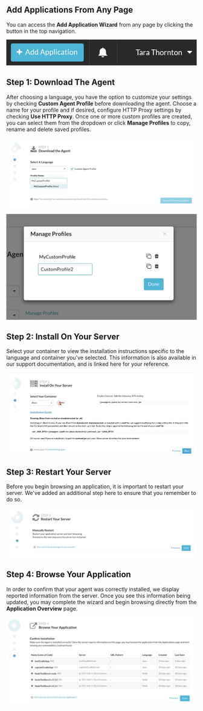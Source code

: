 <!--
title: "Adding An Application"
description: "Instructions on how to add an application"
tags: "TeamServer user application adding"
-->

## Add Applications From Any Page

You can access the **Add Application Wizard** from any page by clicking the button in the top navigation.

<a href="assets/images/KB3-f03_1.png" rel="lightbox" title="Add Application Button"><img class="thumbnail" src="assets/images/KB3-f03_1.png"/></a>
<BR>

## Step 1: Download The Agent

After choosing a language, you have the option to customize your settings by checking **Custom Agent Profile** before downloading the agent. Choose a name for your profile and if desired, configure HTTP Proxy settings by checking **Use HTTP Proxy**. Once one or more custom profiles are created, you can select them from the dropdown or click **Manage Profiles** to copy, rename and delete saved profiles. 

<a href="assets/images/KB3-f03_2.png" rel="lightbox" title="Custom Profile"><img class="thumbnail" src="assets/images/KB3-f03_2.png"/></a>

<a href="assets/images/KB3-f03_6.png" rel="lightbox" title="Manage Profiles"><img class="thumbnail" src="assets/images/KB3-f03_6.png"/></a>
<BR>

## Step 2: Install On Your Server

Select your container to view the installation instructions specific to the language and container you've selected.  This information is also available in our support documentation, and is linked here for your reference.

<a href="assets/images/KB3-f03_3.gif" rel="lightbox" title="Container Selection"><img class="thumbnail" src="assets/images/KB3-f03_3.gif"/></a>
<BR>

## Step 3: Restart Your Server

Before you begin browsing an application, it is important to restart your server. We've added an additional step here to ensure that you remember to do so.

<a href="assets/images/KB3-f03_4.png" rel="lightbox" title="Restart Server"><img class="thumbnail" src="assets/images/KB3-f03_4.png"/></a>
<BR>

## Step 4: Browse Your Application

In order to confirm that your agent was correctly installed, we display reported information from the server.  Once you see this information being updated, you may complete the wizard and begin browsing directly from the **Application Overview** page. 

<a href="assets/images/KB3-f03_5.png" rel="lightbox" title="Browse Application"><img class="thumbnail" src="assets/images/KB3-f03_5.png"/></a>



